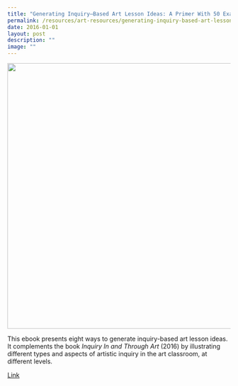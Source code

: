 ```yaml
---
title: "Generating Inquiry–Based Art Lesson Ideas: A Primer With 50 Examples (2016)"
permalink: /resources/art-resources/generating-inquiry-based-art-lesson-ideas-2016/
date: 2016-01-01
layout: post
description: ""
image: ""
---
```

<img src="/images/2afe5d2bbu2135.png" 
         style="width:600px"
	/>


This ebook presents eight ways to generate inquiry-based art lesson ideas. It complements the book _Inquiry In and Through Art_ (2016) by illustrating different types and aspects of artistic inquiry in the art classroom, at different levels.   

[Link](https://go.gov.sg/ibl-art-lesson-ideas)
